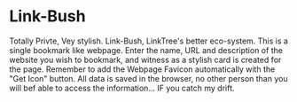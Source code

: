 # Link-Bush
Totally Privte, Vey stylish. Link-Bush, LinkTree's better eco-system. 
This is a single bookmark like webpage. Enter the name, URL and description of the website you wish to bookmark, and witness as a stylish card is created for the page. 
Remember to add the Webpage Favicon automatically with the "Get Icon" button.
All data is saved in the browser, no other person than you will bef able to access the information... IF you catch my drift.

